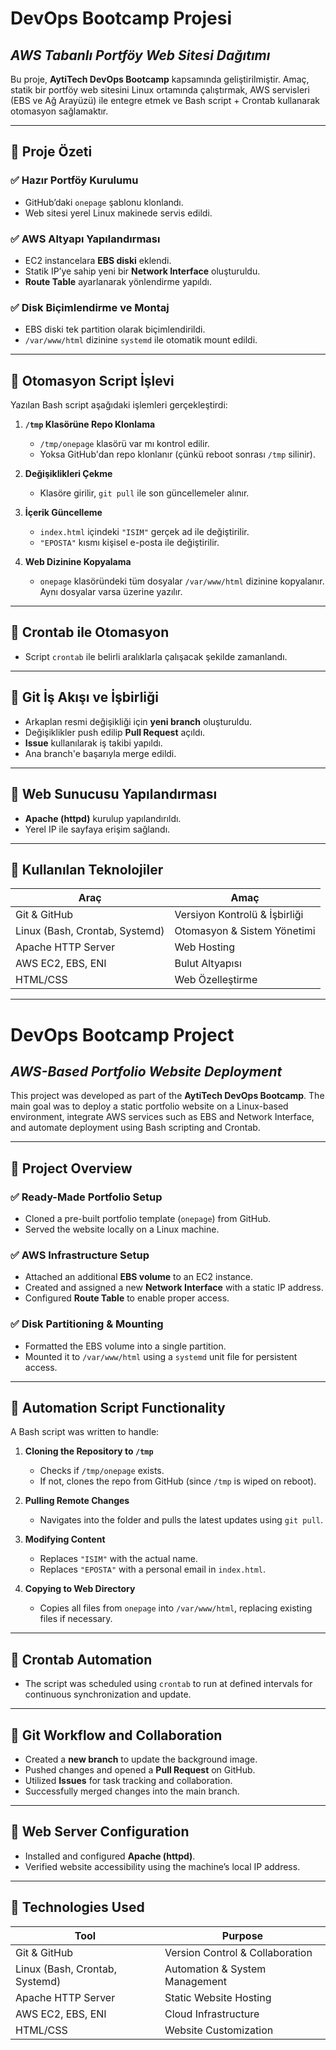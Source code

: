 
# **DevOps Bootcamp Projesi**  
## *AWS Tabanlı Portföy Web Sitesi Dağıtımı*

Bu proje, **AytiTech DevOps Bootcamp** kapsamında geliştirilmiştir. Amaç, statik bir portföy web sitesini Linux ortamında çalıştırmak, AWS servisleri (EBS ve Ağ Arayüzü) ile entegre etmek ve Bash script + Crontab kullanarak otomasyon sağlamaktır.

---

## 🔹 **Proje Özeti**

### ✅ Hazır Portföy Kurulumu
- GitHub’daki `onepage` şablonu klonlandı.
- Web sitesi yerel Linux makinede servis edildi.

### ✅ AWS Altyapı Yapılandırması
- EC2 instancelara **EBS diski** eklendi.
- Statik IP’ye sahip yeni bir **Network Interface** oluşturuldu.
- **Route Table** ayarlanarak yönlendirme yapıldı.

### ✅ Disk Biçimlendirme ve Montaj
- EBS diski tek partition olarak biçimlendirildi.
- `/var/www/html` dizinine `systemd` ile otomatik mount edildi.

---

## 🔹 **Otomasyon Script İşlevi**

Yazılan Bash script aşağıdaki işlemleri gerçekleştirdi:

1. **`/tmp` Klasörüne Repo Klonlama**
   - `/tmp/onepage` klasörü var mı kontrol edilir.
   - Yoksa GitHub'dan repo klonlanır (çünkü reboot sonrası `/tmp` silinir).
  
2. **Değişiklikleri Çekme**
   - Klasöre girilir, `git pull` ile son güncellemeler alınır.

3. **İçerik Güncelleme**
   - `index.html` içindeki `"ISIM"` gerçek ad ile değiştirilir.
   - `"EPOSTA"` kısmı kişisel e-posta ile değiştirilir.

4. **Web Dizinine Kopyalama**
   - `onepage` klasöründeki tüm dosyalar `/var/www/html` dizinine kopyalanır. Aynı dosyalar varsa üzerine yazılır.

---

## 🔹 **Crontab ile Otomasyon**

- Script `crontab` ile belirli aralıklarla çalışacak şekilde zamanlandı.

---

## 🔹 **Git İş Akışı ve İşbirliği**

- Arkaplan resmi değişikliği için **yeni branch** oluşturuldu.
- Değişiklikler push edilip **Pull Request** açıldı.
- **Issue** kullanılarak iş takibi yapıldı.
- Ana branch'e başarıyla merge edildi.

---

## 🔹 **Web Sunucusu Yapılandırması**

- **Apache (httpd)** kurulup yapılandırıldı.
- Yerel IP ile sayfaya erişim sağlandı.

---

## 📌 **Kullanılan Teknolojiler**

| Araç | Amaç |
|------|------|
| Git & GitHub | Versiyon Kontrolü & İşbirliği |
| Linux (Bash, Crontab, Systemd) | Otomasyon & Sistem Yönetimi |
| Apache HTTP Server | Web Hosting |
| AWS EC2, EBS, ENI | Bulut Altyapısı |
| HTML/CSS | Web Özelleştirme |

---

# **DevOps Bootcamp Project**  
## *AWS-Based Portfolio Website Deployment*

This project was developed as part of the **AytiTech DevOps Bootcamp**. The main goal was to deploy a static portfolio website on a Linux-based environment, integrate AWS services such as EBS and Network Interface, and automate deployment using Bash scripting and Crontab.

---

## 🔹 **Project Overview**

### ✅ Ready-Made Portfolio Setup
- Cloned a pre-built portfolio template (`onepage`) from GitHub.
- Served the website locally on a Linux machine.

### ✅ AWS Infrastructure Setup
- Attached an additional **EBS volume** to an EC2 instance.
- Created and assigned a new **Network Interface** with a static IP address.
- Configured **Route Table** to enable proper access.

### ✅ Disk Partitioning & Mounting
- Formatted the EBS volume into a single partition.
- Mounted it to `/var/www/html` using a `systemd` unit file for persistent access.

---

## 🔹 **Automation Script Functionality**

A Bash script was written to handle:

1. **Cloning the Repository to `/tmp`**
   - Checks if `/tmp/onepage` exists.
   - If not, clones the repo from GitHub (since `/tmp` is wiped on reboot).
  
2. **Pulling Remote Changes**
   - Navigates into the folder and pulls the latest updates using `git pull`.

3. **Modifying Content**
   - Replaces `"ISIM"` with the actual name.
   - Replaces `"EPOSTA"` with a personal email in `index.html`.

4. **Copying to Web Directory**
   - Copies all files from `onepage` into `/var/www/html`, replacing existing files if necessary.

---

## 🔹 **Crontab Automation**

- The script was scheduled using `crontab` to run at defined intervals for continuous synchronization and update.

---

## 🔹 **Git Workflow and Collaboration**

- Created a **new branch** to update the background image.
- Pushed changes and opened a **Pull Request** on GitHub.
- Utilized **Issues** for task tracking and collaboration.
- Successfully merged changes into the main branch.

---

## 🔹 **Web Server Configuration**

- Installed and configured **Apache (httpd)**.
- Verified website accessibility using the machine’s local IP address.

---

## 📌 **Technologies Used**

| Tool | Purpose |
|------|---------|
| Git & GitHub | Version Control & Collaboration |
| Linux (Bash, Crontab, Systemd) | Automation & System Management |
| Apache HTTP Server | Static Website Hosting |
| AWS EC2, EBS, ENI | Cloud Infrastructure |
| HTML/CSS | Website Customization |
